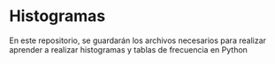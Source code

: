 # Histogramas
En este repositorio, se guardarán los archivos necesarios para realizar aprender a realizar histogramas y tablas de frecuencia en Python
